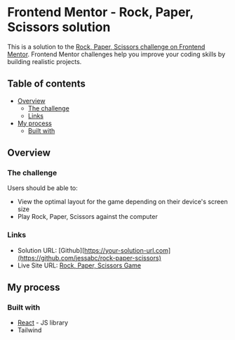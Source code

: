 # Frontend Mentor - Rock, Paper, Scissors solution

This is a solution to the [Rock, Paper, Scissors challenge on Frontend Mentor](https://www.frontendmentor.io/challenges/rock-paper-scissors-game-pTgwgvgH). Frontend Mentor challenges help you improve your coding skills by building realistic projects. 

## Table of contents

- [Overview](#overview)
  - [The challenge](#the-challenge)
  - [Links](#links)
- [My process](#my-process)
  - [Built with](#built-with)


## Overview

### The challenge

Users should be able to:

- View the optimal layout for the game depending on their device's screen size
- Play Rock, Paper, Scissors against the computer

### Links

- Solution URL: [Github][https://your-solution-url.com](https://github.com/jessabc/rock-paper-scissors)
- Live Site URL: [Rock, Paper, Scissors Game](https://fun-game-rock-paper-scissors.netlify.app)

## My process

### Built with

- [React](https://reactjs.org/) - JS library
- Tailwind



